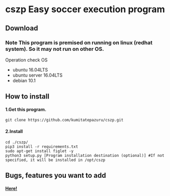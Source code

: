 # cszp Easy soccer execution program

## Download
### Note This program is premised on running on linux (redhat system). So it may not run on other OS.
Operation check OS
- ubuntu 16.04LTS
- ubuntu server 16.04LTS
- debian 10.1

## How to install

#### 1.Get this program.
```git clone https://github.com/kumitatepazuru/cszp.git```
#### 2.Install
``` 
cd ./cszp/
pip3 install -r requirements.txt
sudo apt-get install figlet -y
python3 setup.py [Program installation destination (optional)] #If not specified, it will be installed in /opt/cszp
```
## Bugs, features you want to add
#### [Here!](https://github.com/kumitatepazuru/cszp/issues)
